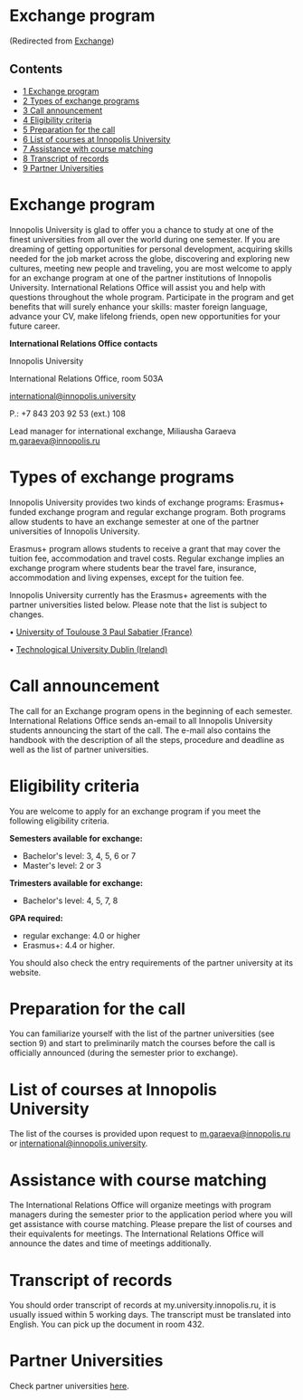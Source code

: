 






Exchange program
================



(Redirected from [Exchange](/index.php?title=Exchange&redirect=no "Exchange"))


Contents
--------


* [1 Exchange program](#Exchange_program)
* [2 Types of exchange programs](#Types_of_exchange_programs)
* [3 Call announcement](#Call_announcement)
* [4 Eligibility criteria](#Eligibility_criteria)
* [5 Preparation for the call](#Preparation_for_the_call)
* [6 List of courses at Innopolis University](#List_of_courses_at_Innopolis_University)
* [7 Assistance with course matching](#Assistance_with_course_matching)
* [8 Transcript of records](#Transcript_of_records)
* [9 Partner Universities](#Partner_Universities)



Exchange program
================


Innopolis University is glad to offer you a chance to study at one of the finest universities from all over the world during one semester. 
If you are dreaming of getting opportunities for personal development, acquiring skills needed for the job market across the globe, discovering and exploring new cultures, meeting new people and traveling, you are most welcome to apply for an exchange program at one of the partner institutions of Innopolis University. International Relations Office will assist you and help with questions throughout the whole program. Participate in the program and get benefits that will surely enhance your skills: master foreign language, advance your CV, make lifelong friends, open new opportunities for your future career.


**International Relations Office contacts**


Innopolis University


International Relations Office,
room 503A


international@innopolis.university 


P.: +7 843 203 92 53 (ext.) 108


Lead manager for international exchange, Miliausha Garaeva m.garaeva@innopolis.ru



Types of exchange programs
==========================


Innopolis University provides two kinds of exchange programs: Erasmus+ funded exchange program and regular exchange program. Both programs allow students to have an exchange semester at one of the partner universities of Innopolis University. 


Erasmus+ program allows students to receive a grant that may cover the tuition fee, accommodation and travel costs. Regular exchange implies an exchange program where students bear the travel fare, insurance, accommodation and living expenses, except for the tuition fee.


Innopolis University currently has the Erasmus+ agreements with the partner universities listed below. Please note that the list is subject to changes.


• [University of Toulouse 3 Paul Sabatier (France)](https://www.univ-tlse3.fr/venir-erasmus)


• [Technological University Dublin (Ireland)](https://www.tudublin.ie/study/international-students/study-abroad-and-erasmus/incoming-erasmus-plus-and-exchange-students/)



Call announcement
=================


The call for an Exchange program opens in the beginning of each semester.
International Relations Office sends an-email to all Innopolis University students announcing the start of the call. The e-mail also contains the handbook with the description of all the steps, procedure and deadline as well as the list of partner universities.



Eligibility criteria
====================


You are welcome to apply for an exchange program if you meet the following eligibility criteria.


**Semesters available for exchange:**
- Bachelor's level: 3, 4, 5, 6 or 7
- Master's level: 2 or 3


**Trimesters available for exchange:**
- Bachelor's level: 4, 5, 7, 8


**GPA required:**
- regular exchange: 4.0 or higher
- Erasmus+: 4.4 or higher.


You should also check the entry requirements of the partner university at its website.



Preparation for the call
========================


You can familiarize yourself with the list of the partner universities (see section 9) and start to preliminarily match the courses before the call is officially announced (during the semester prior to exchange).



List of courses at Innopolis University
=======================================


The list of the courses is provided upon request to m.garaeva@innopolis.ru or international@innopolis.university.



Assistance with course matching
===============================


The International Relations Office will organize meetings with program managers during the semester prior to the application period where you will get assistance with course matching. Please prepare the list of courses and their equivalents for meetings. The International Relations Office will announce the dates and time of meetings additionally.



Transcript of records
=====================


You should order transcript of records at my.university.innopolis.ru, it is usually issued within 5 working days. The transcript must be translated into English. You can pick up the document in room 432.



Partner Universities
====================


Check partner universities [here](https://drive.google.com/file/d/1iibsPESggO38pyE49rYPlnlJStzurBIB/view).











